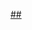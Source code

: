 [## ](https://github-readme-stats.vercel.app/api?username=sele14&&show_icons=true&title_color=ffffff&icon_color=bb2acf&text_color=daf7dc&bg_color=151515)
